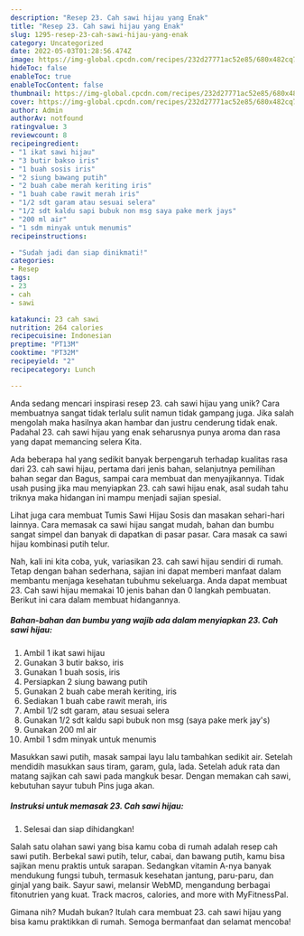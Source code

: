 ```yaml
---
description: "Resep 23. Cah sawi hijau yang Enak"
title: "Resep 23. Cah sawi hijau yang Enak"
slug: 1295-resep-23-cah-sawi-hijau-yang-enak
category: Uncategorized
date: 2022-05-03T01:28:56.474Z
image: https://img-global.cpcdn.com/recipes/232d27771ac52e85/680x482cq70/23-cah-sawi-hijau-foto-resep-utama.jpg
hideToc: false
enableToc: true
enableTocContent: false
thumbnail: https://img-global.cpcdn.com/recipes/232d27771ac52e85/680x482cq70/23-cah-sawi-hijau-foto-resep-utama.jpg
cover: https://img-global.cpcdn.com/recipes/232d27771ac52e85/680x482cq70/23-cah-sawi-hijau-foto-resep-utama.jpg
author: Admin
authorAv: notfound
ratingvalue: 3
reviewcount: 8
recipeingredient:
- "1 ikat sawi hijau"
- "3 butir bakso iris"
- "1 buah sosis iris"
- "2 siung bawang putih"
- "2 buah cabe merah keriting iris"
- "1 buah cabe rawit merah iris"
- "1/2 sdt garam atau sesuai selera"
- "1/2 sdt kaldu sapi bubuk non msg saya pake merk jays"
- "200 ml air"
- "1 sdm minyak untuk menumis"
recipeinstructions:

- "Sudah jadi dan siap dinikmati!"
categories:
- Resep
tags:
- 23
- cah
- sawi

katakunci: 23 cah sawi 
nutrition: 264 calories
recipecuisine: Indonesian
preptime: "PT13M"
cooktime: "PT32M"
recipeyield: "2"
recipecategory: Lunch

---
```





Anda sedang mencari inspirasi resep 23. cah sawi hijau yang unik? Cara membuatnya sangat tidak terlalu sulit namun tidak gampang juga. Jika salah mengolah maka hasilnya akan hambar dan justru cenderung tidak enak. Padahal 23. cah sawi hijau yang enak seharusnya punya aroma dan rasa yang dapat memancing selera Kita.





Ada beberapa hal yang sedikit banyak berpengaruh terhadap kualitas rasa dari 23. cah sawi hijau, pertama dari jenis bahan, selanjutnya pemilihan bahan segar dan Bagus, sampai cara membuat dan menyajikannya. Tidak usah pusing jika mau menyiapkan 23. cah sawi hijau enak,      asal sudah tahu triknya maka hidangan ini mampu menjadi sajian spesial.














Lihat juga cara membuat Tumis Sawi Hijau Sosis dan masakan sehari-hari lainnya. Cara memasak ca sawi hijau sangat mudah, bahan dan bumbu sangat simpel dan banyak di dapatkan di pasar pasar. Cara masak ca sawi hijau kombinasi putih telur.






Nah, kali ini kita coba, yuk, variasikan 23. cah sawi hijau sendiri di rumah. Tetap dengan bahan sederhana, sajian ini dapat memberi manfaat dalam membantu menjaga kesehatan tubuhmu sekeluarga. Anda dapat membuat 23. Cah sawi hijau memakai 10 jenis bahan dan 0 langkah pembuatan. Berikut ini cara dalam membuat hidangannya.

<!--inarticleads1-->

##### Bahan-bahan dan bumbu yang wajib ada dalam menyiapkan 23. Cah sawi hijau:

1. Ambil 1 ikat sawi hijau
1. Gunakan 3 butir bakso, iris
1. Gunakan 1 buah sosis, iris
1. Persiapkan 2 siung bawang putih
1. Gunakan 2 buah cabe merah keriting, iris
1. Sediakan 1 buah cabe rawit merah, iris
1. Ambil 1/2 sdt garam, atau sesuai selera
1. Gunakan 1/2 sdt kaldu sapi bubuk non msg (saya pake merk jay&#39;s)
1. Gunakan 200 ml air
1. Ambil 1 sdm minyak untuk menumis


Masukkan sawi putih, masak sampai layu lalu tambahkan sedikit air. Setelah mendidih masukkan saus tiram, garam, gula, lada. Setelah aduk rata dan matang sajikan cah sawi pada mangkuk besar. Dengan memakan cah sawi, kebutuhan sayur tubuh Pins juga akan. 

<!--inarticleads2-->

##### Instruksi untuk memasak 23. Cah sawi hijau:


1. Selesai dan siap dihidangkan!

Salah satu olahan sawi yang bisa kamu coba di rumah adalah resep cah sawi putih. Berbekal sawi putih, telur, cabai, dan bawang putih, kamu bisa sajikan menu praktis untuk sarapan. Sedangkan vitamin A-nya banyak mendukung fungsi tubuh, termasuk kesehatan jantung, paru-paru, dan ginjal yang baik. Sayur sawi, melansir WebMD, mengandung berbagai fitonutrien yang kuat. Track macros, calories, and more with MyFitnessPal. 

Gimana nih? Mudah bukan? Itulah cara membuat 23. cah sawi hijau yang bisa kamu praktikkan di rumah. Semoga bermanfaat dan selamat mencoba!
